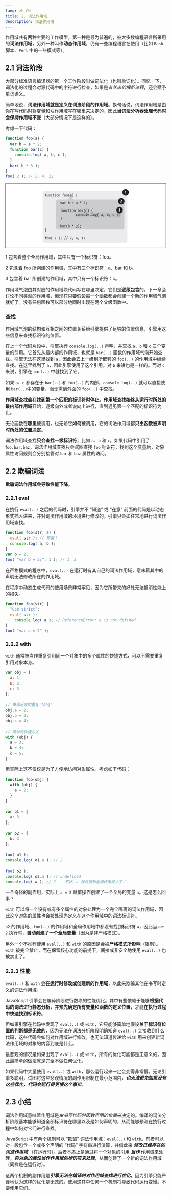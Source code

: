 ```yaml
---
lang: zh-CN
title: 2. 词法作用域
description: 词法作用域
---
```


作用域共有两种主要的工作模型。第一种是最为普遍的，被大多数编程语言所采用的**词法作用域**，另外一种叫作**动态作用域**，仍有一些编程语言在使用（比如 `Bash` 脚本、`Perl` 中的一些模式等）。

## 2.1 词法阶段

大部分标准语言编译器的第一个工作阶段叫做词法化（也叫单词化）。回忆一下，词法化的过程会对源代码中的字符进行检查，如果是*有状态的解析过程*，还会赋予单词语义。

简单地说，**词法作用域就是定义在词法阶段的作用域**。换句话说，词法作用域是由你在写代码时将变量和块作用域写在哪里来决定的，因此**当词法分析器处理代码时会保持作用域不变**（大部分情况下是这样的）。

考虑一下代码：

```js
function foo(a) {
  var b = a * 2;
  function bar(c) {
    console.log( a, b, c );
  }
  bar( b * 3 );
}
foo( 2 ); // 2, 4, 12
```

![词法作用域代码片段](./images/wordsScope.png)

1 包含着整个全局作用域，其中只有一个标识符：foo。

2 包含着 foo 所创建的作用域，其中有三个标识符：a、bar 和 b。

3 包含着 bar 所创建的作用域，其中只有一个标识符：c。

作用域气泡由其对应的作用域块代码写在哪里决定，它们是**逐级包含**的。下一章会讨论不同类型的作用域，但现在只要假设每一个函数都会创建一个新的作用域气泡就好了。没有任何函数可以部分地同时出现在两个父级函数中。

### 查找

作用域气泡的结构和互相之间的位置关系给引擎提供了足够的位置信息，引擎用这些信息来查找标识符的位置。

在上一个代码片段中，引擎执行 `console.log(..)` 声明，并查找 `a`、`b` 和 `c` 三个变量的引用。它首先从最内部的作用域，也就是 `bar(..)` 函数的作用域气泡开始查找。引擎无法在这里找到 `a`，因此会去上一级到所嵌套的 `foo(..)` 的作用域中继续查找。在这里找到了 `a`，因此引擎使用了这个引用。对 `b` 来讲也是一样的。而对 `c` 来说，引擎在 `bar(..)` 中就找到了它。

如果 `a`、`c` 都存在于 `bar(..)` 和 `foo(..)` 的内部，`console.log(..)` 就可以直接使用 `bar(..)`中的变量，而无需到外面的 `foo(..)` 中查找。

**作用域查找会在找到第一个匹配的标识符时停止。**作用域查找始终**从运行时所处的最内部作用域**开始，逐级向外或者说向上进行，直到遇见第一个匹配的标识符为止。

无论函数在**哪里**被调用，也无论它**如何**被调用，它的词法作用域都**只由函数被声明时所处的位置决定**。

词法作用域查找**只会查找一级标识符**，比如 `a`、`b` 和 `c`。如果代码中引用了 f`oo.bar.baz`，词法作用域查找只会试图查找 `foo` 标识符，找到这个变量后，对象属性访问规则会分别接管对 `bar` 和 `baz` 属性的访问。

## 2.2 欺骗词法

**欺骗词法作用域会导致性能下降。**

### 2.2.1 eval

在执行 `eval(..)` 之后的代码时，引擎并不 “知道” 或 “在意” 前面的代码是以动态形式插入进来，并对词法作用域的环境进行修改的。引擎只会如往常地进行词法作用域查找。

```js
function foo(str, a) {
  eval( str ); // 欺骗！
  console.log( a, b );
}
var b = 2;
foo( "var b = 3;", 1 ); // 1, 3
```

在严格模式的程序中，`eval(..)` 在运行时有其自己的词法作用域，意味着其中的声明无法修改所在的作用域。

在程序中动态生成代码的使用场景非常罕见，因为它所带来的好处无法抵消性能上的损失。

```js
function foo(str) {
  "use strict";
  eval( str );
    console.log( a ); // ReferenceError: a is not defined
}
foo( "var a = 2" );
```

### 2.2.2 with

`with` 通常被当作重复引用同一个对象中的多个属性的快捷方式，可以不需要重复引用对象本身。

```js
var obj = {
  a: 1,
  b: 2,
  c: 3
};

// 单调乏味的重复 "obj"
obj.a = 2;
obj.b = 3;
obj.c = 4;

// 简单的快捷方式
with (obj) {
  a = 3;
  b = 4;
  c = 5;
}
```

但实际上这不仅仅是为了方便地访问对象属性。考虑如下代码：

```js
function foo(obj) {
  with (obj) {
    a = 2;
  }
}

var o1 = {
  a: 3
};

var o2 = {
  b: 3
};

foo( o1 );
console.log( o1.a ); // 2

foo( o2 );
console.log( o2.a ); // undefined
console.log( a ); // 2 —— 不好，a 被泄漏到全局作用域上了！
```

一个奇怪的副作用，实际上 `a = 2` 赋值操作创建了一个全局的变量 `a`。这是怎么回事？

`with` 可以将一个没有或有多个属性的对象处理为一个完全隔离的词法作用域，因此这个对象的属性也会被处理为定义在这个作用域中的词法标识符。

`o2` 的作用域、`foo(..)` 的作用域和全局作用域中都没有找到标识符 `a`，因此当 `a＝2` 执行时，**自动创建了一个全局变量**（因为是非严格模式）。

另外一个不推荐使用 `eval(..)` 和 `with` 的原因是会被**严格模式所影响**（限制）。`with` 被完全禁止，而在保留核心功能的前提下，间接或非安全地使用 `eval(..)` 也被禁止了。

### 2.2.3 性能

`eval(..)` 和 `with` 会**在运行时修改或创建新的作用域**，以此来欺骗其他在书写时定义的词法作用域。

JavaScript 引擎会在编译阶段进行数项的性能优化。其中有些依赖于能够**根据代码的词法进行静态分析**，**并预先确定所有变量和函数的定义位置**，才能**在执行过程中快速找到标识符**。

但如果引擎在代码中发现了 `eval(..)` 或 `with`，它只能够简单地假设**关于标识符位置的判断都是无效的**，因为无法在词法分析阶段明确知道 `eval(..)` 会接收到什么代码，这些代码会如何对作用域进行修改，也无法知道传递给 `with` 用来创建新词法作用域的对象的内容到底是什么。

最悲观的情况是如果出现了 `eval(..)` 或 `with`，所有的优化可能都是无意义的，因此最简单的做法就是完全不做任何优化。

如果代码中大量使用 `eval(..)` 或 `with`，那么运行起来一定会变得非常慢。无论引擎多聪明，试图将这些悲观情况的副作用限制在最小范围内，***也无法避免如果没有这些优化，代码会运行得更慢这个事实。***

## 2.3 小结

词法作用域意味着作用域是*由书写代码时函数声明的位置*来决定的。编译的词法分析阶段基本能够知道全部标识符在哪里以及是如何声明的，从而能够预测在执行过程中如何对它们进行查找。

JavaScript 中有两个机制可以 “欺骗” 词法作用域：`eval(..)` 和 `with`。前者可以对一段包含一个或多个声明的 “代码” 字符串进行演算，并借此来 ***修改已经存在的词法作用域*** （在运行时）。后者本质上是通过将一个对象的引用 ***当作*** 作用域来处理，***将对象的属性当作作用域的标识符来处理***，从而创建了一个新的词法作用域（同样是在运行时）。

这两个机制的副作用是***引擎无法在编译时对作用域查找进行优化***，因为引擎只能严谨地认为这样的优化是无效的。使用这其中任何一个机制将导致代码运行变慢。不要使用它们。
